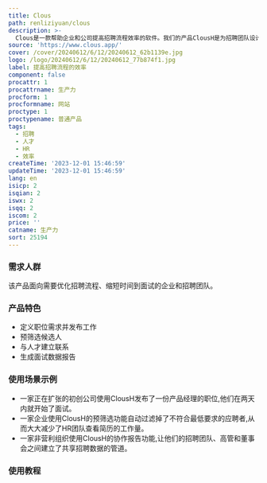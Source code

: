 ```yaml
---
title: Clous
path: renliziyuan/clous
description: >-
  Clous是一款帮助企业和公司提高招聘流程效率的软件。我们的产品ClousH是为招聘团队设计的。它可以帮助HR在数天内而不是数周内开始面试,通过避免不合格的候选人来减少复习数以千计的简历的工作,并允许与其他利益相关者共享结果以建立信任。
source: 'https://www.clous.app/'
cover: /cover/20240612/6/12/20240612_62b1139e.jpg
logo: /logo/20240612/6/12/20240612_77b874f1.jpg
label: 提高招聘流程的效率
component: false
procattr: 1
procattrname: 生产力
procform: 1
procformname: 网站
proctype: 1
proctypename: 普通产品
tags:
  - 招聘
  - 人才
  - HR
  - 效率
createTime: '2023-12-01 15:46:59'
updateTime: '2023-12-01 15:46:59'
lang: en
isicp: 2
isqian: 2
iswx: 2
isqq: 2
iscom: 2
price: ''
catname: 生产力
sort: 25194
---
```




### 需求人群
该产品面向需要优化招聘流程、缩短时间到面试的企业和招聘团队。

### 产品特色
- 定义职位需求并发布工作
- 预筛选候选人
- 与人才建立联系
- 生成面试数据报告

### 使用场景示例
- 一家正在扩张的初创公司使用ClousH发布了一份产品经理的职位,他们在两天内就开始了面试。
- 一家企业使用ClousH的预筛选功能自动过滤掉了不符合最低要求的应聘者,从而大大减少了HR团队查看简历的工作量。
- 一家非营利组织使用ClousH的协作报告功能,让他们的招聘团队、高管和董事会之间建立了共享招聘数据的管道。

### 使用教程


  
